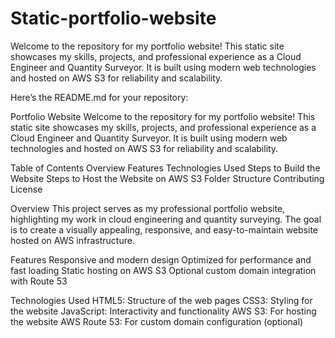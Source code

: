 # Static-portfolio-website
Welcome to the repository for my portfolio website! This static site showcases my skills, projects, and professional experience as a Cloud Engineer and Quantity Surveyor. It is built using modern web technologies and hosted on AWS S3 for reliability and scalability.

Here’s the README.md for your repository:

Portfolio Website
Welcome to the repository for my portfolio website! This static site showcases my skills, projects, and professional experience as a Cloud Engineer and Quantity Surveyor. It is built using modern web technologies and hosted on AWS S3 for reliability and scalability.

Table of Contents
Overview
Features
Technologies Used
Steps to Build the Website
Steps to Host the Website on AWS S3
Folder Structure
Contributing
License

Overview
This project serves as my professional portfolio website, highlighting my work in cloud engineering and quantity surveying. The goal is to create a visually appealing, responsive, and easy-to-maintain website hosted on AWS infrastructure.

Features
Responsive and modern design
Optimized for performance and fast loading
Static hosting on AWS S3
Optional custom domain integration with Route 53

Technologies Used
HTML5: Structure of the web pages
CSS3: Styling for the website
JavaScript: Interactivity and functionality
AWS S3: For hosting the website
AWS Route 53: For custom domain configuration (optional)

